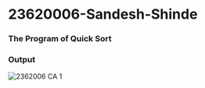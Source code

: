# 23620006-Sandesh-Shinde

### The Program of Quick Sort
### Output

![2362006 CA 1](https://github.com/user-attachments/assets/a11bc471-439c-4f4a-bd0c-3f5f5af01836)
